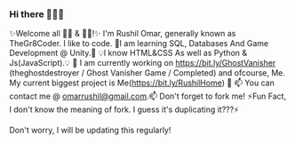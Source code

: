 ### Hi there 👋👋👋

<!--
**TheGr8Coder/TheGr8Coder** is a ✨ _special_ ✨ repository because its `README.md` (this file) appears on your GitHub profile.

Here are some ideas to get you started:

- 🔭 I’m currently working on ...
- 🌱 I’m currently learning ...
- 👯 I’m looking to collaborate on ...
- 🤔 I’m looking for help with ...
- 💬 Ask me about ...
- 📫 How to reach me: ...
- 😄 Pronouns: ...
- ⚡ Fun fact: ...
-->

✨Welcome all 👩‍💻 & 👨‍💻!✨
I'm Rushil Omar, generally known as TheGr8Coder. I like to code.
🌱I am learning SQL, Databases And Game Development @ Unity.🌱
💡I know HTML&CSS As well as Python & Js(JavaScript).💡
🔭 I am currently working on https://bit.ly/GhostVanisher (theghostdestroyer / Ghost Vanisher Game / Completed) and ofcourse, Me.
My current biggest project is Me(https://bit.ly/RushilHome) 🔭
📫 You can contact me @ omarrushil@gmail.com.📫 
Don't forget to fork me! 
⚡Fun Fact, I don't know the meaning of fork. I guess it's duplicating it???⚡

Don't worry, I will be updating this regularly!
